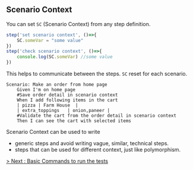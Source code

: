## Scenario Context

You can set `SC` (Scenario Context) from any step definition.

```js
step('set scenario context', ()=>{
    SC.someVar = "some value"
})
step('check scenario context', ()=>{
    console.log(SC.someVar) //some value
})
```

This helps to communicate between the steps. `SC` reset for each scenario.

```feature
Scenario: Make an order from home page
    Given I'm on home page
    #Save order detail in scenario context
    When I add following items in the cart
    | pizza | Farm House  |
    | extra_toppings   | onion,paneer |
    #Validate the cart from the order detail in scenario context
    Then I can see the cart with selected items
```

Scenario Context can be used to write 
* generic steps and avoid writing vague, similar, technical steps.
* steps that can be used for different context, just like polymorphism.

[> Next : Basic Commands to run the tests](./4.BasicCommands.md)